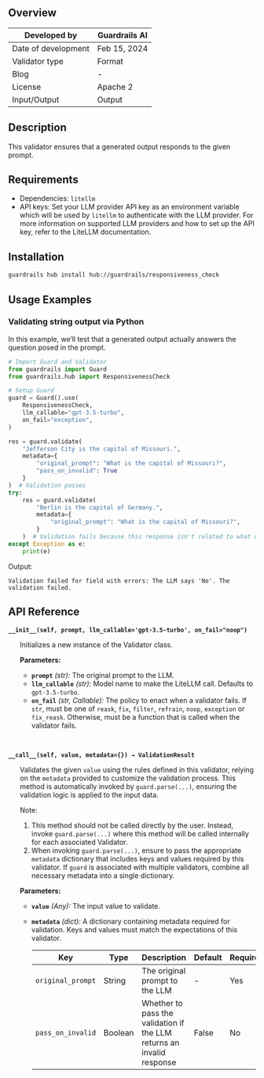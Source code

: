 ## Overview

| Developed by | Guardrails AI |
| --- | --- |
| Date of development | Feb 15, 2024 |
| Validator type | Format |
| Blog | - |
| License | Apache 2 |
| Input/Output | Output |

## Description

This validator ensures that a generated output responds to the given prompt.

## Requirements
* Dependencies: `litellm`
* API keys: Set your LLM provider API key as an environment variable which will be used by `litellm` to authenticate with the LLM provider. For more information on supported LLM providers and how to set up the API key, refer to the LiteLLM documentation.

## Installation

```bash
guardrails hub install hub://guardrails/responsiveness_check
```

## Usage Examples

### Validating string output via Python

In this example, we’ll test that a generated output actually answers the question posed in the prompt.

```python
# Import Guard and Validator
from guardrails import Guard
from guardrails.hub import ResponsivenessCheck

# Setup Guard
guard = Guard().use(
    ResponsivenessCheck,
    llm_callable="gpt-3.5-turbo",
    on_fail="exception",
)

res = guard.validate(
    "Jefferson City is the capital of Missouri.", 
    metadata={
        "original_prompt": "What is the capital of Missouri?",
        "pass_on_invalid": True
    }
)  # Validation passes
try:
    res = guard.validate(
        "Berlin is the capital of Germany.",
        metadata={
            "original_prompt": "What is the capital of Missouri?",
        }
    )  # Validation fails because this response isn't related to what we asked.
except Exception as e:
    print(e)
```
Output:
```console
Validation failed for field with errors: The LLM says 'No'. The validation failed.
```

## API Reference

**`__init__(self, prompt, llm_callable='gpt-3.5-turbo', on_fail="noop")`**
<ul>

Initializes a new instance of the Validator class.

**Parameters:**

- **`prompt`** *(str):* The original prompt to the LLM.
- **`llm_callable`** *(str):* Model name to make the LiteLLM call. Defaults to `gpt-3.5-turbo`.
- **`on_fail`** *(str, Callable):* The policy to enact when a validator fails. If `str`, must be one of `reask`, `fix`, `filter`, `refrain`, `noop`, `exception` or `fix_reask`. Otherwise, must be a function that is called when the validator fails.

</ul>

<br>

**`__call__(self, value, metadata={}) → ValidationResult`**

<ul>

Validates the given `value` using the rules defined in this validator, relying on the `metadata` provided to customize the validation process. This method is automatically invoked by `guard.parse(...)`, ensuring the validation logic is applied to the input data.

Note:

1. This method should not be called directly by the user. Instead, invoke `guard.parse(...)` where this method will be called internally for each associated Validator.
2. When invoking `guard.parse(...)`, ensure to pass the appropriate `metadata` dictionary that includes keys and values required by this validator. If `guard` is associated with multiple validators, combine all necessary metadata into a single dictionary.

**Parameters:**

- **`value`** *(Any):* The input value to validate.
- **`metadata`** *(dict):* A dictionary containing metadata required for validation. Keys and values must match the expectations of this validator.
    
    
    | Key | Type | Description | Default | Required |
    | --- | --- | --- | --- | --- |
    | `original_prompt` | String | The original prompt to the LLM | - | Yes |
    | `pass_on_invalid` | Boolean | Whether to pass the validation if the LLM returns an invalid response | False | No |

</ul>
